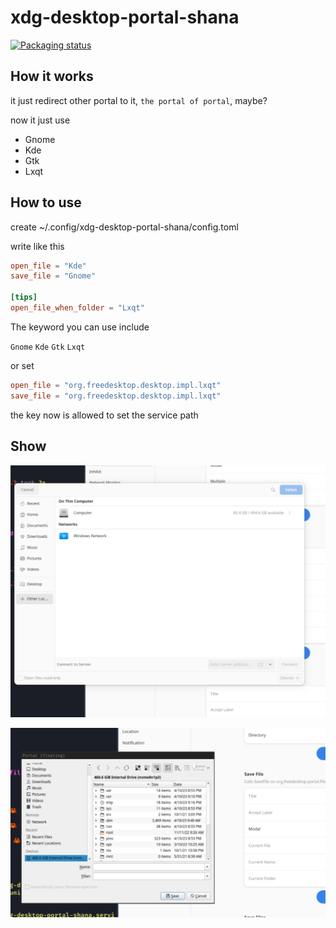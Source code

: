# xdg-desktop-portal-shana

[![Packaging status](https://repology.org/badge/vertical-allrepos/xdg-desktop-portal-shana.svg)](https://repology.org/project/xdg-desktop-portal-shana/versions)


## How it works
it just redirect other portal to it, `the portal of portal`, maybe?

now it just use

* Gnome
* Kde
* Gtk
* Lxqt

## How to use

create ~/.config/xdg-desktop-portal-shana/config.toml

write like this

```toml
open_file = "Kde"
save_file = "Gnome"

[tips]
open_file_when_folder = "Lxqt"
```

The keyword you can use include

`Gnome`
`Kde`
`Gtk`
`Lxqt`

or set

```toml
open_file = "org.freedesktop.desktop.impl.lxqt"
save_file = "org.freedesktop.desktop.impl.lxqt"
```

the key now is allowed to set the service path

## Show

![select file](./show/choosefile.png)

![save file](./show/savefile.png)
